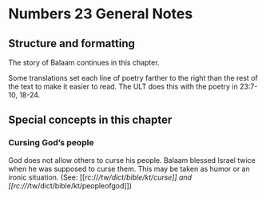 # Numbers 23 General Notes
## Structure and formatting
The story of Balaam continues in this chapter.

Some translations set each line of poetry farther to the right than the rest of the text to make it easier to read. The ULT does this with the poetry in 23:7-10, 18-24.

## Special concepts in this chapter

### Cursing God’s people

God does not allow others to curse his people. Balaam blessed Israel twice when he was supposed to curse them. This may be taken as humor or an ironic situation. (See: [[rc://*/tw/dict/bible/kt/curse]] and [[rc://*/tw/dict/bible/kt/peopleofgod]])